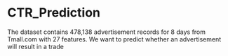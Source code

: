 # CTR_Prediction
The dataset contains 478,138 advertisement records for 8 days from Tmall.com with 27 features. We want to predict whether an advertisement will result in a trade

